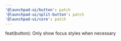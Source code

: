 ```yaml
---
'@launchpad-ui/button': patch
'@launchpad-ui/split-button': patch
'@launchpad-ui/core': patch
---
```


feat(button): Only show focus styles when necessary
